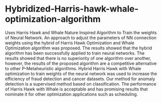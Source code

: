 # Hybridized-Harris-hawk-whale-optimization-algorithm
Uses Harris Hawk and Whale Nature Inspired Algorithm to Train the weights of Neural Network. An approach to adjust the parameters of NN connection weights using the hybrid of Harris Hawk Optimization and Whale Optimization algorithm was proposed. The results showed that the hybrid algorithm has been successfully applied to train neural networks. The results showed that there is no superiority of one algorithm over another, however, the results of the proposed algorithm are a competitive alternative to other P-Metaheuristic algorithms. Hybrid Harris Hawk with Whale optimization to train weights of the neural network was used to increase the efficiency of fraud detection and cancer datasets. Our method for anomaly detection is a supervised method based on classification. The performance of Harris Hawk with Whale is acceptable and has promising results that nominate it for other optimization applications such as scheduling.
